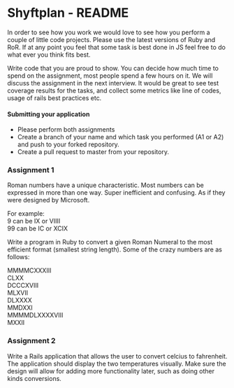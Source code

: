 # Shyftplan - README

In order to see how you work we would love to see how you perform a couple of little code projects. 
Please use the latest versions of Ruby and RoR. If at any point you feel that some task is best done in JS feel free to do what ever you think fits best.

Write code that you are proud to show. You can decide how much time to spend on the assignment, most people spend a few hours on it. We will discuss the assignment in the next interview. It would be great to see test coverage results for the tasks, and collect some metrics like line of codes, usage of rails best practices etc.

#### Submitting your application

  - Please perform both assignments
  - Create a branch of your name and which task you performed (A1 or A2) and push to your forked repository.
  - Create a pull request to master from your repository.


### Assignment 1

Roman numbers have a unique characteristic. Most numbers can be expressed in more than one way.
Super inefficient and confusing. As if they were designed by Microsoft.

For example:  
9 can be IX or VIIII  
99 can be IC or XCIX  

Write a program in Ruby to convert a given Roman Numeral to the most efficient format (smallest string length).
Some of the crazy numbers are as follows:

MMMMCXXXIII  
CLXX  
DCCCXVIII  
MLXVII  
DLXXXX  
MMDXXI  
MMMMDLXXXXVIII  
MXXII  


### Assignment 2

Write a Rails application that allows the user to convert celcius to fahrenheit. The application should display the two temperatures visually. Make sure the design will allow for adding more functionality later, such as doing other kinds conversions.
